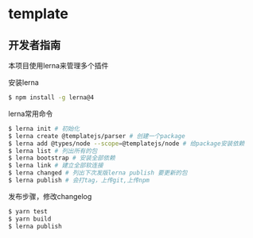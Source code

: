 # template

## 开发者指南
本项目使用lerna来管理多个插件

安装lerna

```bash
$ npm install -g lerna@4
```

lerna常用命令

```bash
$ lerna init # 初始化
$ lerna create @templatejs/parser # 创建一个package
$ lerna add @types/node --scope=@templatejs/node # 给package安装依赖
$ lerna list # 列出所有的包
$ lerna bootstrap # 安装全部依赖
$ lerna link # 建立全部软连接
$ lerna changed # 列出下次发版lerna publish 要更新的包
$ lerna publish # 会打tag，上传git,上传npm
```

发布步骤，修改changelog

```bash
$ yarn test
$ yarn build
$ lerna publish
```